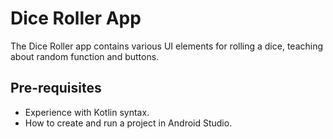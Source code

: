 # Dice Roller App
The Dice Roller app contains various UI elements for rolling a dice, teaching about random function and buttons.

## Pre-requisites
* Experience with Kotlin syntax.
* How to create and run a project in Android Studio.